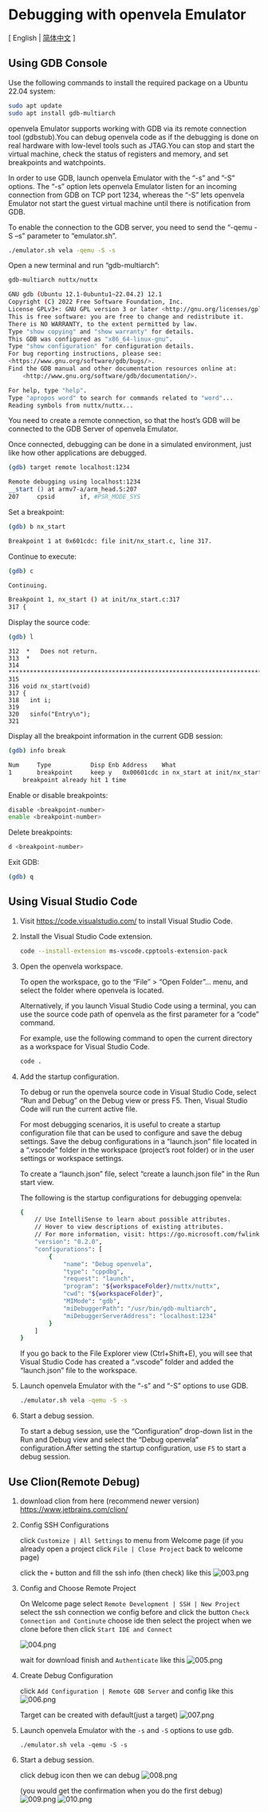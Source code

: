 # Debugging with openvela Emulator

\[ English | [简体中文](./../../zh-cn/quickstart/Debugging_Vela_with_Vela_Emulator_zh-cn.md) \]

## Using GDB Console

Use the following commands to install the required package on a Ubuntu 22.04 system:

```bash
sudo apt update
sudo apt install gdb-multiarch
```

openvela Emulator supports working with GDB via its remote connection tool (gdbstub).You can debug openvela code as if the debugging is done on real hardware with low-level tools such as JTAG.You can stop and start the virtual machine, check the status of registers and memory, and set breakpoints and watchpoints.

In order to use GDB, launch openvela Emulator with the “-s” and ”-S” options. The “-s” option lets openvela Emulator listen for an incoming connection from GDB on TCP port 1234, whereas the “-S” lets openvela Emulator not start the guest virtual machine until there is notification from GDB.

To enable the connection to the GDB server, you need to send the “-qemu -S –s” parameter to “emulator.sh”.

```bash
./emulator.sh vela -qemu -S -s
```

Open a new terminal and run “gdb-multiarch”:

```bash
gdb-multiarch nuttx/nuttx
```

```bash
GNU gdb (Ubuntu 12.1-0ubuntu1~22.04.2) 12.1
Copyright (C) 2022 Free Software Foundation, Inc.
License GPLv3+: GNU GPL version 3 or later <http://gnu.org/licenses/gpl.html>
This is free software: you are free to change and redistribute it.
There is NO WARRANTY, to the extent permitted by law.
Type "show copying" and "show warranty" for details.
This GDB was configured as "x86_64-linux-gnu".
Type "show configuration" for configuration details.
For bug reporting instructions, please see:
<https://www.gnu.org/software/gdb/bugs/>.
Find the GDB manual and other documentation resources online at:
    <http://www.gnu.org/software/gdb/documentation/>.

For help, type "help".
Type "apropos word" to search for commands related to "word"...
Reading symbols from nuttx/nuttx...
```

You need to create a remote connection, so that the host’s GDB will be connected to the GDB Server of openvela Emulator.

Once connected, debugging can be done in a simulated environment, just like how other applications are debugged.

```bash
(gdb) target remote localhost:1234
```

```bash
Remote debugging using localhost:1234
__start () at armv7-a/arm_head.S:207
207		cpsid		if, #PSR_MODE_SYS
```

Set a breakpoint:

```bash
(gdb) b nx_start
```

```bash
Breakpoint 1 at 0x601cdc: file init/nx_start.c, line 317.
```

Continue to execute:

```bash
(gdb) c
```

```bash
Continuing.

Breakpoint 1, nx_start () at init/nx_start.c:317
317	{
```

Display the source code:

```bash
(gdb) l
```

```
312	 *   Does not return.
313	 *
314	 ****************************************************************************/
315	
316	void nx_start(void)
317	{
318	  int i;
319	
320	  sinfo("Entry\n");
321
```

Display all the breakpoint information in the current GDB session:

```bash
(gdb) info break
```

```bash
Num     Type           Disp Enb Address    What
1       breakpoint     keep y   0x00601cdc in nx_start at init/nx_start.c:317
	breakpoint already hit 1 time
```

Enable or disable breakpoints:

```bash
disable <breakpoint-number>
enable <breakpoint-number>
```

Delete breakpoints:

```bash
d <breakpoint-number>
```

Exit GDB:

```bash
(gdb) q
```

## Using Visual Studio Code

1. Visit https://code.visualstudio.com/ to install Visual Studio Code.

2. Install the Visual Studio Code extension.

    ```bash
    code --install-extension ms-vscode.cpptools-extension-pack
    ```

3. Open the openvela workspace.

   To open the workspace, go to the “File” > “Open Folder”... menu, and select the folder where openvela is located.

   Alternatively, if you launch Visual Studio Code using a terminal, you can use the source code path of openvela as the first parameter for a “code” command.

   For example, use the following command to open the current directory as a workspace for Visual Studio Code.

    ```bash
    code .
    ```

4. Add the startup configuration.

   To debug or run the openvela source code in Visual Studio Code, select “Run and Debug” on the Debug view or press F5. Then, Visual Studio Code will run the current active file.

   For most debugging scenarios, it is useful to create a startup configuration file that can be used to configure and save the debug settings. Save the debug configurations in a “launch.json” file located in a “.vscode” folder in the workspace (project’s root folder) or in the user settings or workspace settings.

   To create a “launch.json” file, select “create a launch.json file” in the Run start view.

   The following is the startup configurations for debugging openvela:

    ```bash
    {
        // Use IntelliSense to learn about possible attributes.
        // Hover to view descriptions of existing attributes.
        // For more information, visit: https://go.microsoft.com/fwlink/?linkid=830387
        "version": "0.2.0",
        "configurations": [
            {
                "name": "Debug openvela",
                "type": "cppdbg",
                "request": "launch",
                "program": "${workspaceFolder}/nuttx/nuttx",
                "cwd": "${workspaceFolder}",
                "MIMode": "gdb",
                "miDebuggerPath": "/usr/bin/gdb-multiarch",
                "miDebuggerServerAddress": "localhost:1234"
            }
        ]
    }
    ```

   If you go back to the File Explorer view (Ctrl+Shift+E), you will see that Visual Studio Code has created a “.vscode” folder and added the “launch.json” file to the workspace.

5. Launch openvela Emulator with the “-s” and “-S” options to use GDB.

    ```bash
    ./emulator.sh vela -qemu -S -s
    ```

6. Start a debug session.

   To start a debug session, use the “Configuration” drop-down list in the Run and Debug view and select the “Debug openvela” configuration.After setting the startup configuration, use `F5` to start a debug session.

## Use Clion(Remote Debug)

1. download clion from here (recommend newer version) https://www.jetbrains.com/clion/

2. Config SSH Configurations

   click `Customize | All Settings` to menu from Welcome page
   (if you already open a project click `File | Close Project` back to welcome page)

   click the `+` button and fill the ssh info (then check) like this
   ![003.png](images/003.png)

3. Config and Choose Remote Project

   On Welcome page select `Remote Development | SSH | New Project`
   select the ssh connection we config before and click the button `Check Connection and Continute`
   choose ide then select the project when we clone before
   then click `Start IDE and Connect`

   ![004.png](images/004.png)

   wait for download finish and `Authenticate` like this
   ![005.png](images/005.png)

4. Create Debug Configuration

   click `Add Configuration | Remote GDB Server` and config like this
   ![006.png](images/006.png)

   Target can be created with default(just a target)
   ![007.png](images/007.png)

5. Launch openvela Emulator with the `-s` and `-S` options to use gdb.

    ```
    ./emulator.sh vela -qemu -S -s
    ```

6. Start a debug session.

   click debug icon then we can debug
   ![008.png](images/008.png)

   (you would get the confirmation when you do the first debug)
   ![009.png](images/009.png)
   ![010.png](images/010.png)
